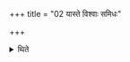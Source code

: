 +++
title = "02 यास्ते विश्वाः समिधः"

+++

<details><summary>थिते</summary>

यास्ते विश्वाः समिधः सन्त्यग्न इति दर्भानाहवनीये प्रास्यान्यत्रेक्षमाण आदित्यं जुहोति २
</details>
